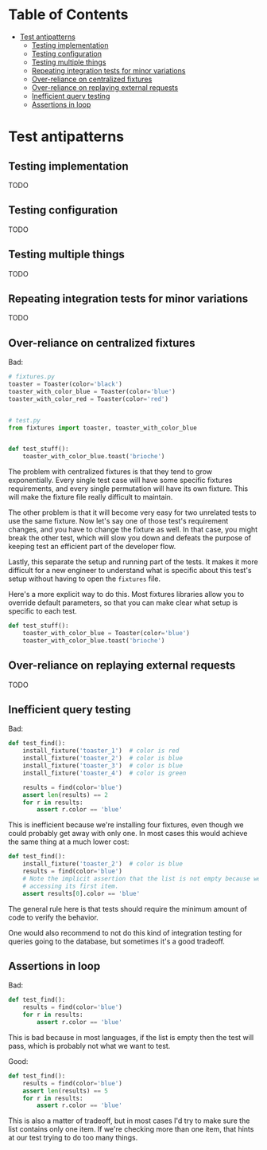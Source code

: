 <!-- START doctoc generated TOC please keep comment here to allow auto update -->
<!-- DON'T EDIT THIS SECTION, INSTEAD RE-RUN doctoc TO UPDATE -->
# Table of Contents

- [Test antipatterns](#test-antipatterns)
  - [Testing implementation](#testing-implementation)
  - [Testing configuration](#testing-configuration)
  - [Testing multiple things](#testing-multiple-things)
  - [Repeating integration tests for minor variations](#repeating-integration-tests-for-minor-variations)
  - [Over-reliance on centralized fixtures](#over-reliance-on-centralized-fixtures)
  - [Over-reliance on replaying external requests](#over-reliance-on-replaying-external-requests)
  - [Inefficient query testing](#inefficient-query-testing)
  - [Assertions in loop](#assertions-in-loop)

<!-- END doctoc generated TOC please keep comment here to allow auto update -->

Test antipatterns
=================

Testing implementation
----------------------

TODO

Testing configuration
---------------------

TODO

Testing multiple things
-----------------------

TODO

Repeating integration tests for minor variations
------------------------------------------------

TODO

Over-reliance on centralized fixtures
-------------------------------------

Bad:

```python
# fixtures.py
toaster = Toaster(color='black')
toaster_with_color_blue = Toaster(color='blue')
toaster_with_color_red = Toaster(color='red')


# test.py
from fixtures import toaster, toaster_with_color_blue


def test_stuff():
    toaster_with_color_blue.toast('brioche')
```

The problem with centralized fixtures is that they tend to grow exponentially.
Every single test case will have some specific fixtures requirements, and every
single permutation will have its own fixture. This will make the fixture file
really difficult to maintain.

The other problem is that it will become very easy for two unrelated tests to
use the same fixture. Now let's say one of those test's requirement changes,
and you have to change the fixture as well. In that case, you might break the
other test, which will slow you down and defeats the purpose of keeping test an
efficient part of the developer flow.

Lastly, this separate the setup and running part of the tests. It makes it more
difficult for a new engineer to understand what is specific about this test's
setup without having to open the ``fixtures`` file.

Here's a more explicit way to do this. Most fixtures libraries allow you to
override default parameters, so that you can make clear what setup is specific
to each test.

```python
def test_stuff():
    toaster_with_color_blue = Toaster(color='blue')
    toaster_with_color_blue.toast('brioche')
```

Over-reliance on replaying external requests
--------------------------------------------

TODO

Inefficient query testing
-------------------------

Bad:

```python
def test_find():
    install_fixture('toaster_1')  # color is red
    install_fixture('toaster_2')  # color is blue
    install_fixture('toaster_3')  # color is blue
    install_fixture('toaster_4')  # color is green

    results = find(color='blue')
    assert len(results) == 2
    for r in results:
        assert r.color == 'blue'
```

This is inefficient because we're installing four fixtures, even though we
could probably get away with only one. In most cases this would achieve the
same thing at a much lower cost:

```python
def test_find():
    install_fixture('toaster_2')  # color is blue
    results = find(color='blue')
    # Note the implicit assertion that the list is not empty because we're
    # accessing its first item.
    assert results[0].color == 'blue'
```

The general rule here is that tests should require the minimum amount of code
to verify the behavior.

One would also recommend to not do this kind of integration testing for queries
going to the database, but sometimes it's a good tradeoff.


Assertions in loop
------------------

Bad:

```python
def test_find():
    results = find(color='blue')
    for r in results:
        assert r.color == 'blue'
```

This is bad because in most languages, if the list is empty then the test will
pass, which is probably not what we want to test.

Good:

```python
def test_find():
    results = find(color='blue')
    assert len(results) == 5
    for r in results:
        assert r.color == 'blue'
```

This is also a matter of tradeoff, but in most cases I'd try to make sure the
list contains only one item. If we're checking more than one item, that hints
at our test trying to do too many things.
